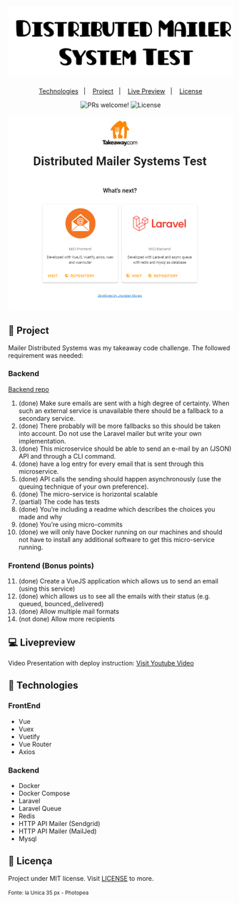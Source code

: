 <h1 align="center">
    <img alt="Mailer Distributed Systems Test" title="Mailer Distributed Systems Test" src=".github/logo.svg" />
</h1>

<p align="center">
  <a href="#-technologies">Technologies</a>&nbsp;&nbsp;&nbsp;|&nbsp;&nbsp;&nbsp;
  <a href="#-project">Project</a>&nbsp;&nbsp;&nbsp;|&nbsp;&nbsp;&nbsp;
  <a href="#-livepreview">Live Preview</a>&nbsp;&nbsp;&nbsp;|&nbsp;&nbsp;&nbsp;
  <a href="#memo-licença">License</a>
</p>

<p align="center">
 <img src="https://img.shields.io/static/v1?label=PRs&message=welcome&color=15C3D6&labelColor=000000" alt="PRs welcome!" />

<img alt="License" src="https://img.shields.io/static/v1?label=license&message=MIT&color=15C3D6&labelColor=000000">
</p>

<p align="center" >
  <img id="gif" alt="gif preview" width="600" src=".github/preview.png" />
</p>

## 🔖 Project

Mailer Distributed Systems was my takeaway code challenge. The followed requirement was needed:

### Backend
[Backend repo](https://github.com/getJv/mailer_microservices_ms2_backend)
 
1. (done) Make sure emails are sent with a high degree of certainty. When such an external service is unavailable there should be a fallback to a secondary service.
2. (done) There probably will be more fallbacks so this should be taken into account. Do not use the Laravel mailer but write your own implementation.
3. (done) This microservice should be able to send an e-mail by an (JSON) API and through a CLI
   command.
4. (done) have a log entry for every email that is sent through this microservice.
5. (done) API calls the sending should happen asynchronously (use the queuing technique of your own preference).
6. (done) The micro-service is horizontal scalable
7. (partial) The code has tests
8. (done) You’re including a readme which describes the choices you made and why
9. (done) You’re using micro-commits
10. (done) we will only have Docker running on our machines and should not have to install any additional software to get this micro-service running.

### Frontend (Bonus points)

11. (done) Create a VueJS application which allows us to send an email (using this service)
12. (done) which allows us to see all the emails with their status (e.g. queued, bounced,,delivered)
13. (done) Allow multiple mail formats
14. (not done) Allow more recipients

## 💻 Livepreview

<p align="center" >

Video Presentation with deploy instruction: [Visit Youtube Video](https://www.youtube.com/watch?v=IwsaY6F8S0E)
<br/>

</p>

## 🚀 Technologies

### FrontEnd

- Vue
- Vuex
- Vuetify
- Vue Router
- Axios

### Backend

- Docker
- Docker Compose
- Laravel
- Laravel Queue
- Redis
- HTTP API Mailer (Sendgrid)
- HTTP API Mailer (MailJed)
- Mysql

## :memo: Licença

Project under MIT license. Visit [LICENSE](LICENSE.md) to more.

<small>Fonte: la Unica 35 px - Photopea </small>
